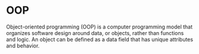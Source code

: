 # OOP

Object-oriented programming (OOP) is a computer programming model that organizes software design around data, or objects, rather than functions and logic. An object can be defined as a data field that has unique attributes and behavior.
